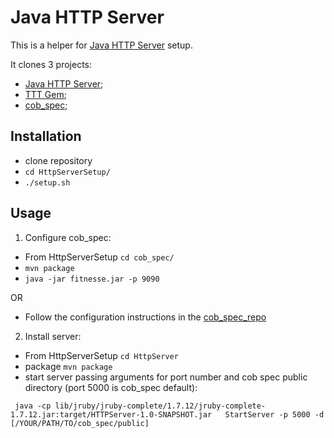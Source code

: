 # Java HTTP Server

This is a helper for [Java HTTP Server](https://github.com/andarcabrera/HTTPServer) setup.

It clones 3 projects:
- [Java HTTP Server](https://github.com/andarcabrera/HTTPServer);
- [TTT Gem](https://github.com/andarcabrera/tttj_gem);
- [cob_spec](https://github.com/8thlight/cob_spec);

## Installation

- clone repository
- ```cd HttpServerSetup/```
- ```./setup.sh```

## Usage

1. Configure cob_spec:

  - From HttpServerSetup ```cd cob_spec/```
  - ```mvn package```
  - ```java -jar fitnesse.jar -p 9090```

  OR

  - Follow the configuration instructions in the [cob_spec_repo](https://github.com/8thlight/cob_spec)

2. Install server:

  - From HttpServerSetup ```cd HttpServer```
  - package ```mvn package```
  - start server passing arguments for port number and cob spec public directory (port 5000 is cob_spec default):

``` java -cp lib/jruby/jruby-complete/1.7.12/jruby-complete-1.7.12.jar:target/HTTPServer-1.0-SNAPSHOT.jar   StartServer -p 5000 -d [/YOUR/PATH/TO/cob_spec/public]```
